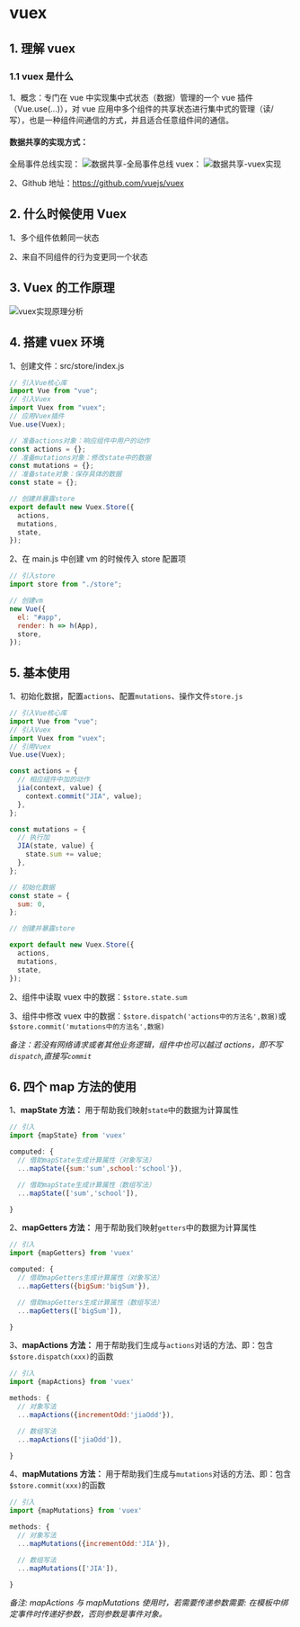 # vuex

## 1. 理解 vuex

### 1.1 vuex 是什么

1、概念：专门在 vue 中实现集中式状态（数据）管理的一个 vue 插件（Vue.use(...)），对 vue 应用中多个组件的共享状态进行集中式的管理（读/写），也是一种组件间通信的方式，并且适合任意组件间的通信。

#### 数据共享的实现方式：

全局事件总线实现：
![数据共享-全局事件总线](/img/数据共享-全局事件总线.png "数据共享-全局事件总线")
vuex：
![数据共享-vuex实现](/img/数据共享-vuex实现.png "数据共享-vuex实现")

2、Github 地址：https://github.com/vuejs/vuex

## 2. 什么时候使用 Vuex

1、多个组件依赖同一状态

2、来自不同组件的行为变更同一个状态

## 3. Vuex 的工作原理

![vuex实现原理分析](/img/vuex实现原理分析.png "vuex实现原理分析")

## 4. 搭建 vuex 环境

1、创建文件：src/store/index.js

```js
// 引入Vue核心库
import Vue from "vue";
// 引入Vuex
import Vuex from "vuex";
// 应用Vuex插件
Vue.use(Vuex);

// 准备actions对象：响应组件中用户的动作
const actions = {};
// 准备mutations对象：修改state中的数据
const mutations = {};
// 准备state对象：保存具体的数据
const state = {};

// 创建并暴露store
export default new Vuex.Store({
  actions,
  mutations,
  state,
});
```

2、在 main.js 中创建 vm 的时候传入 store 配置项

```js
// 引入store
import store from "./store";

// 创建vm
new Vue({
  el: "#app",
  render: h => h(App),
  store,
});
```

## 5. 基本使用

1、初始化数据，配置`actions`、配置`mutations`、操作文件`store.js`

```js
// 引入Vue核心库
import Vue from "vue";
// 引入Vuex
import Vuex from "vuex";
// 引用Vuex
Vue.use(Vuex);

const actions = {
  // 相应组件中加的动作
  jia(context, value) {
    context.commit("JIA", value);
  },
};

const mutations = {
  // 执行加
  JIA(state, value) {
    state.sum += value;
  },
};

// 初始化数据
const state = {
  sum: 0,
};

// 创建并暴露store

export default new Vuex.Store({
  actions,
  mutations,
  state,
});
```

2、组件中读取 vuex 中的数据：`$store.state.sum`

3、组件中修改 vuex 中的数据：`$store.dispatch('actions中的方法名',数据)`或`$store.commit('mutations中的方法名',数据)`

_备注：若没有网络请求或者其他业务逻辑，组件中也可以越过 actions，即不写`dispatch`,直接写`commit`_

## 6. 四个 map 方法的使用

1、**mapState 方法：** 用于帮助我们映射`state`中的数据为计算属性

```js
// 引入
import {mapState} from 'vuex'

computed: {
  // 借助mapState生成计算属性（对象写法）
  ...mapState({sum:'sum',school:'school'}),

  // 借助mapState生成计算属性（数组写法）
  ...mapState(['sum','school']),

}
```

2、**mapGetters 方法：** 用于帮助我们映射`getters`中的数据为计算属性

```js
// 引入
import {mapGetters} from 'vuex'

computed: {
  // 借助mapGetters生成计算属性（对象写法）
  ...mapGetters({bigSum:'bigSum'}),

  // 借助mapGetters生成计算属性（数组写法）
  ...mapGetters(['bigSum']),

}
```

3、**mapActions 方法：** 用于帮助我们生成与`actions`对话的方法、即：包含`$store.dispatch(xxx)`的函数

```js
// 引入
import {mapActions} from 'vuex'

methods: {
  // 对象写法
  ...mapActions({incrementOdd:'jiaOdd'}),

  // 数组写法
  ...mapActions(['jiaOdd']),

}
```

4、**mapMutations 方法：** 用于帮助我们生成与`mutations`对话的方法、即：包含`$store.commit(xxx)`的函数

```js
// 引入
import {mapMutations} from 'vuex'

methods: {
  // 对象写法
  ...mapMutations({incrementOdd:'JIA'}),

  // 数组写法
  ...mapMutations(['JIA']),

}
```

_备注: mapActions 与 mapMutations 使用时，若需要传递参数需要: 在模板中绑定事件时传递好参数，否则参数是事件对象。_
